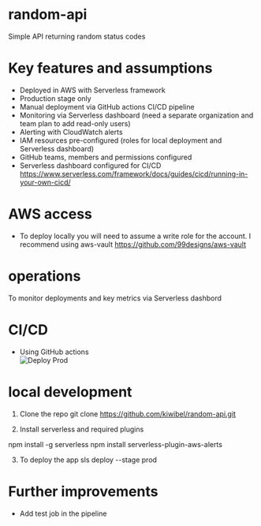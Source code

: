 # random-api
Simple API returning random status codes

# Key features and assumptions
- Deployed in AWS with Serverless framework
- Production stage only
- Manual deployment via GitHub actions CI/CD pipeline
- Monitoring via Serverless dashboard (need a separate organization and team plan to add read-only users)
- Alerting with CloudWatch alerts
- IAM resources pre-configured (roles for local deployment and Serverless dashboard)
- GitHub teams, members and permissions configured
- Serverless dashboard configured for CI/CD
https://www.serverless.com/framework/docs/guides/cicd/running-in-your-own-cicd/ 


# AWS access
- To deploy locally you will need to assume a write role for the account.
  I recommend using aws-vault https://github.com/99designs/aws-vault

# operations
To monitor deployments and key metrics via Serverless dashbord

# CI/CD
- Using GitHub actions  
![Deploy Prod](https://github.com/kiwibel/random-api/workflows/Deploy%20Prod/badge.svg)


# local development

1. Clone the repo
git clone https://github.com/kiwibel/random-api.git

2. Install serverless and required plugins

npm install -g serverless
npm install serverless-plugin-aws-alerts

3. To deploy the app
sls deploy --stage prod


# Further improvements
- Add test job in the pipeline
